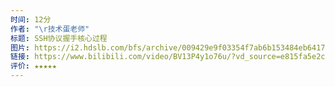 ```yaml
---
时间: 12分
作者: "\r技术蛋老师"
标题: SSH协议握手核心过程
图片: https://i2.hdslb.com/bfs/archive/009429e9f03354f7ab6b153484eb64173b800f6e.jpg@518w_290h_1c_!web-video-share-cover.webp
链接: https://www.bilibili.com/video/BV13P4y1o76u/?vd_source=e815fa5e2c428a98163e9d19be40ec58
评价: ★★★★★
---
```

